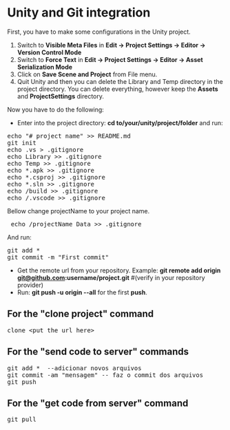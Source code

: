 # Unity and Git integration

First, you have to make some configurations in the Unity project.

1. Switch to **Visible Meta Files** in **Edit → Project Settings → Editor → Version Control Mode**
2. Switch to **Force Text** in **Edit → Project Settings → Editor → Asset Serialization Mode**
3. Click on **Save Scene and Project** from File menu.
4. Quit Unity and then you can delete the Library and Temp directory in the project directory. You can delete everything, however keep the **Assets** and **ProjectSettings** directory.

Now you have to do the following:

* Enter into the project directory: **cd to/your/unity/project/folder** and run: 
<pre>
echo "# project name" >> README.md
git init
echo .vs > .gitignore
echo Library >> .gitignore
echo Temp >> .gitignore
echo *.apk >> .gitignore
echo *.csproj >> .gitignore
echo *.sln >> .gitignore
echo /build >> .gitignore
echo /.vscode >> .gitignore
</pre>

Bellow change projectName to your project name.
<pre>
 echo /projectName_Data >> .gitignore
</pre>

And run:
<pre>
git add *
git commit -m "First commit"
</pre>


* Get the remote url from your repository. Example: **git remote add origin git@github.com:username/project.git** #(verify in your repository provider)
* Run: **git push -u origin --all** for the first **push**.

## For the "clone project" command

<pre>
clone &lt;put the url here&gt;
</pre>

## For the "send code to server" commands
<pre>
git add *  --adicionar novos arquivos
git commit -am "mensagem" -- faz o commit dos arquivos
git push
</pre>

## For the "get code from server" command
<pre>
git pull
</pre>

